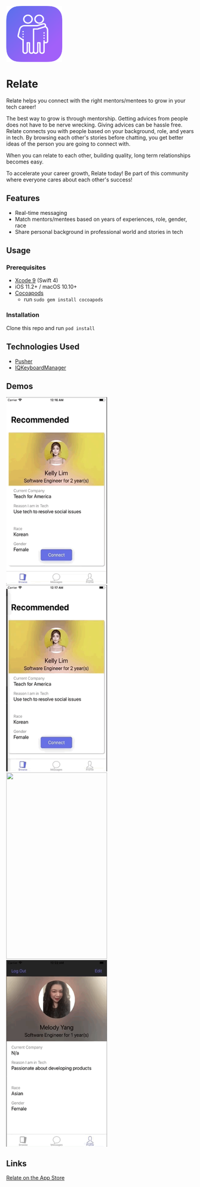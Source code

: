 [<img src="https://github.com/melodyfs/Relate/blob/master/relateIcon.png" width="150" height="150" />](https://itunes.apple.com/us/app/relate-connect-grow/id1372381485?ls=1&mt=8)

# Relate

Relate helps you connect with the right mentors/mentees to grow in your tech career!

The best way to grow is through mentorship. Getting advices from people does not have to be nerve wrecking. Giving advices can be hassle free. Relate connects you with people based on your background, role, and years in tech. By browsing each other's stories before chatting, you get better ideas of the person you are going to connect with. 

When you can relate to each other, building quality, long term relationships becomes easy. 

To accelerate your career growth, Relate today! Be part of this community where everyone cares about each other's success!

## Features
- Real-time messaging
- Match mentors/mentees based on years of experiences, role, gender, race
- Share personal background in professional world and stories in tech

## Usage
### Prerequisites
- [Xcode 9](https://developer.apple.com/xcode/) (Swift 4)
- iOS 11.2+ / macOS 10.10+
- [Cocoapods](https://guides.cocoapods.org/using/getting-started.html)
  - run `sudo gem install cocoapods`

### Installation
Clone this repo and run `pod install`

## Technologies Used
- [Pusher](https://github.com/pusher/pusher-http-ruby)
- [IQKeyboardManager](https://github.com/hackiftekhar/IQKeyboardManager)

## Demos
<img src="https://github.com/melodyfs/Relate/blob/master/relate-1.gif" width="270" height="500" /> <img src="https://github.com/melodyfs/Relate/blob/master/relate-2.gif" width="270" height="500" /> </br>
<img src="https://github.com/melodyfs/Relate/blob/master/relate-3.gif" width="270" height="500" /> <img src="https://github.com/melodyfs/Relate/blob/master/relate-4.gif" width="270" height="500" />

## Links
[Relate on the App Store](https://itunes.apple.com/us/app/relate-connect-grow/id1372381485?ls=1&mt=8)

